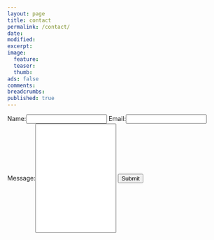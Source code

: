 ```yaml
---
layout: page
title: contact
permalink: /contact/
date:
modified:
excerpt:
image:
  feature:
  teaser:
  thumb:
ads: false
comments:
breadcrumbs:
published: true
---
```


<form action="https://getsimpleform.com/messages?form_api_token=bb1faa8ed7173c9243f5503dd5bc85f8" method="post">
  Name:<input type='text' name='Name' />
  Email:<input type='text' name='Email' />
  Message:<input type='text' name='Message' style='height:250px;' />
  <input type='submit' value='Submit' />
</form>
